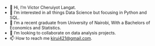 - 👋 Hi, I’m Victor Cheruiyot Langat. 
- 👀 I’m interested in all things Data Science but focusing in Python and SQL. 
- 🌱 I’m a recent graduate from University of Nairobi, With a Bachelors of Economics and Statistics. 
- 💞️ I’m looking to collaborate on data analysis projects. 
- 📫 How to reach me kirui421@gmail.com. 

<!---
Kirui421/Kirui421 is a ✨ special ✨ repository because its `README.md` (this file) appears on your GitHub profile.
You can click the Preview link to take a look at your changes.
--->

